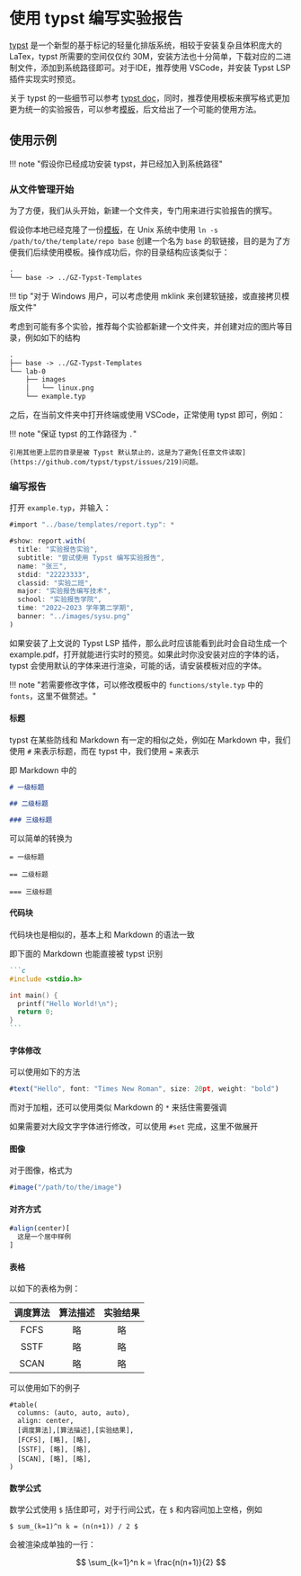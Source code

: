 # 使用 typst 编写实验报告

[typst](https://github.com/typst/typst) 是一个新型的基于标记的轻量化排版系统，相较于安装复杂且体积庞大的 LaTex，typst 所需要的空间仅仅约 30M，安装方法也十分简单，下载对应的二进制文件，添加到系统路径即可。对于IDE，推荐使用 VSCode，并安装 Typst LSP 插件实现实时预览。

关于 typst 的一些细节可以参考 [typst doc](https://typst.app/docs/)，同时，推荐使用模板来撰写格式更加更为统一的实验报告，可以参考[模板](https://github.com/GZTimeWalker/GZ-Typst-Templates)，后文给出了一个可能的使用方法。

## 使用示例

!!! note "假设你已经成功安装 typst，并已经加入到系统路径"

### 从文件管理开始

为了方便，我们从头开始，新建一个文件夹，专门用来进行实验报告的撰写。

假设你本地已经克隆了一份[模板](https://github.com/GZTimeWalker/GZ-Typst-Templates)，在 Unix 系统中使用 `ln -s /path/to/the/template/repo base` 创建一个名为 `base` 的软链接，目的是为了方便我们后续使用模板。操作成功后，你的目录结构应该类似于：

```txt
.
└── base -> ../GZ-Typst-Templates
```

!!! tip "对于 Windows 用户，可以考虑使用 mklink 来创建软链接，或直接拷贝模版文件"

考虑到可能有多个实验，推荐每个实验都新建一个文件夹，并创建对应的图片等目录，例如如下的结构

```txt
.
├── base -> ../GZ-Typst-Templates
└── lab-0
    ├── images
    │   └── linux.png
    └── example.typ
```

之后，在当前文件夹中打开终端或使用 VSCode，正常使用 typst 即可，例如：


!!! note "保证 typst 的工作路径为 `.`"

    引用其他更上层的目录是被 Typst 默认禁止的，这是为了避免[任意文件读取](https://github.com/typst/typst/issues/219)问题。

### 编写报告

打开 `example.typ`，并输入：

```js
#import "../base/templates/report.typ": *

#show: report.with(
  title: "实验报告实验",
  subtitle: "尝试使用 Typst 编写实验报告",
  name: "张三",
  stdid: "22223333",
  classid: "实验二班",
  major: "实验报告编写技术",
  school: "实验报告学院",
  time: "2022~2023 学年第二学期",
  banner: "../images/sysu.png"
)
```

如果安装了上文说的 Typst LSP 插件，那么此时应该能看到此时会自动生成一个 example.pdf，打开就能进行实时的预览。如果此时你没安装对应的字体的话，typst 会使用默认的字体来进行渲染，可能的话，请安装模板对应的字体。

!!! note "若需要修改字体，可以修改模板中的 `functions/style.typ` 中的 `fonts`，这里不做赘述。"

#### 标题

typst 在某些防线和 Markdown 有一定的相似之处，例如在 Markdown 中，我们使用 `#` 来表示标题，而在 typst 中，我们使用 `=` 来表示

即 Markdown 中的

```markdown
# 一级标题

## 二级标题

### 三级标题
```

可以简单的转换为

```text
= 一级标题

== 二级标题

=== 三级标题
```

#### 代码块

代码块也是相似的，基本上和 Markdown 的语法一致

即下面的 Markdown 也能直接被 typst 识别

````markdown
```c
#include <stdio.h>

int main() {
  printf("Hello World!\n");
  return 0;
}
```
````

#### 字体修改

可以使用如下的方法

```js
#text("Hello", font: "Times New Roman", size: 20pt, weight: "bold")
```

而对于加粗，还可以使用类似 Markdown 的 `*` 来括住需要强调

如果需要对大段文字字体进行修改，可以使用 `#set` 完成，这里不做展开

#### 图像

对于图像，格式为

```js
#image("/path/to/the/image")
```

#### 对齐方式

```js
#align(center)[
  这是一个居中样例
]
```

#### 表格

以如下的表格为例：

| 调度算法 | 算法描述 | 实验结果 |
| :------: | :------: | :------: |
|   FCFS   |    略    |    略    |
|   SSTF   |    略    |    略    |
|   SCAN   |    略    |    略    |

可以使用如下的例子

```text
#table(
  columns: (auto, auto, auto),
  align: center,
  [调度算法],[算法描述],[实验结果],
  [FCFS], [略], [略],
  [SSTF], [略], [略],
  [SCAN], [略], [略],
)
```

#### 数学公式

数学公式使用 `$` 括住即可，对于行间公式，在 `$` 和内容间加上空格，例如

```text
$ sum_(k=1)^n k = (n(n+1)) / 2 $
```

会被渲染成单独的一行：

$$ \sum_{k=1}^n k = \frac{n(n+1)}{2} $$
